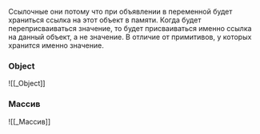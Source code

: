 Ссылочные они потому что при объявлении в переменной будет храниться ссылка на этот объект в памяти. Когда будет переприсваиваться значение, то будет присваиваться именно ссылка на данный объект, а не значение. В отличие от примитивов, у которых хранится именно значение.

### Object
![[_Object]]

### Массив
![[_Массив]]